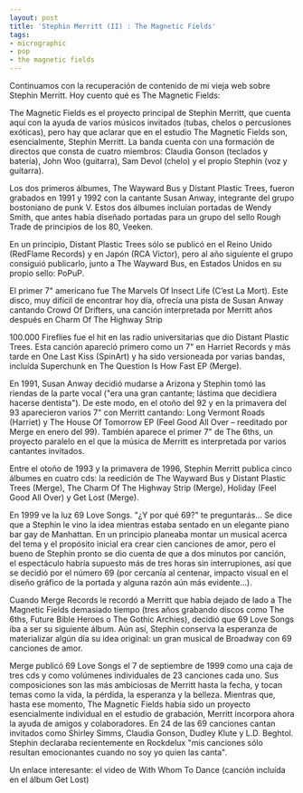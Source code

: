 ```yaml
---
layout: post
title: 'Stephin Merritt (II) : The Magnetic Fields'
tags:
- micrographic
- pop
- the magnetic fields
---
```

Continuamos con la recuperación de contenido de mi vieja web sobre Stephin Merritt. Hoy cuento qué es The Magnetic Fields:

The Magnetic Fields es el proyecto principal de Stephin Merritt, que cuenta aquí con la ayuda de varios músicos invitados (tubas, chelos o percusiones exóticas), pero hay que aclarar que en el estudio The Magnetic Fields son, esencialmente, Stephin Merritt. La banda cuenta con una formación de directos que consta de cuatro miembros: Claudia Gonson (teclados y batería), John Woo (guitarra), Sam Devol (chelo) y el propio Stephin (voz y guitarra).

Los dos primeros álbumes, The Wayward Bus y Distant Plastic Trees, fueron grabados en 1991 y 1992 con la cantante Susan Anway, integrante del grupo bostoniano de punk V. Estos dos álbumes incluían portadas de Wendy Smith, que antes había diseñado portadas para un grupo del sello Rough Trade de principios de los 80, Veeken.

En un principio, Distant Plastic Trees sólo se publicó en el Reino Unido (RedFlame Records) y en Japón (RCA Victor), pero al año siguiente el grupo consiguió publicarlo, junto a The Wayward Bus, en Estados Unidos en su propio sello: PoPuP.

El primer 7" americano fue The Marvels Of Insect Life (C’est La Mort). Este disco, muy difícil de encontrar hoy día, ofrecía una pista de Susan Anway cantando Crowd Of Drifters, una canción interpretada por Merritt años después en Charm Of The Highway Strip

100.000 Fireflies fue el hit en las radio universitarias que dio Distant Plastic Trees. Esta canción apareció primero como un 7" en Harriet Records y más tarde en One Last Kiss (SpinArt) y ha sido versioneada por varias bandas, incluída Superchunk en The Question Is How Fast EP (Merge).

En 1991, Susan Anway decidió mudarse a Arizona y Stephin tomó las riendas de la parte vocal ("era una gran cantante; lástima que decidiera hacerse dentista"). De este modo, en el otoño del 92 y en la primavera del 93 aparecieron varios 7" con Merritt cantando: Long Vermont Roads (Harriet) y The House Of Tomorrow EP (Feel Good All Over – reeditado por Merge en enero del 99). También aparece el primer 7" de The 6ths, un proyecto paralelo en el que la música de Merritt es interpretada por varios cantantes invitados.

Entre el otoño de 1993 y la primavera de 1996, Stephin Merritt publica cinco álbumes en cuatro cds: la reedición de The Wayward Bus y Distant Plastic Trees (Merge), The Charm Of The Highway Strip (Merge), Holiday (Feel Good All Over) y Get Lost (Merge).

En 1999 ve la luz 69 Love Songs. "¿Y por qué 69?" te preguntarás… Se dice que a Stephin le vino la idea mientras estaba sentado en un elegante piano bar gay de Manhattan. En un principio planeaba montar un musical acerca del tema y el propósito inicial era crear cien canciones de amor, pero el bueno de Stephin pronto se dio cuenta de que a dos minutos por canción, el espectáculo habría supuesto más de tres horas sin interrupiones, así que se decidió por el número 69 (por cercanía al centenar, impacto visual en el diseño gráfico de la portada y alguna razón aún más evidente…).

Cuando Merge Records le recordó a Merritt que había dejado de lado a The Magnetic Fields demasiado tiempo (tres años grabando discos como The 6ths, Future Bible Heroes o The Gothic Archies), decidió que 69 Love Songs iba a ser su siguiente álbum. Aún así, Stephin conserva la esperanza de materializar algún día su idea original: un gran musical de Broadway con 69 canciones de amor.

Merge publicó 69 Love Songs el 7 de septiembre de 1999 como una caja de tres cds y como volúmenes individuales de 23 canciones cada uno. Sus composiciones son las más ambiciosas de Merritt hasta la fecha, y tocan temas como la vida, la pérdida, la esperanza y la belleza. Mientras que, hasta ese momento, The Magnetic Fields había sido un proyecto esencialmente individual en el estudio de grabación, Merritt incorpora ahora la ayuda de amigos y colaboradores. En 24 de las 69 canciones cantan invitados como Shirley Simms, Claudia Gonson, Dudley Klute y L.D. Beghtol. Stephin declaraba recientemente en Rockdelux "mis canciones sólo resultan emocionantes cuando no soy yo quien las canta".

Un enlace interesante: el video de With Whom To Dance (canción incluída en el álbum Get Lost)
